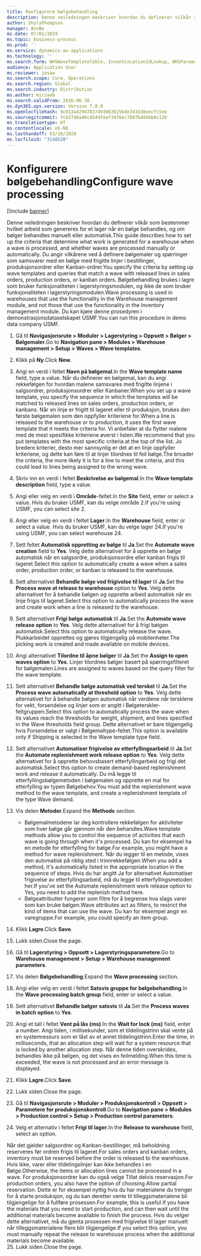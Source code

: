 ```yaml
---
title: Konfigurere bølgebehandling
description: Denne veiledningen beskriver hvordan du definerer vilkår som bestemmer hvilket arbeid som genereres for et lager når en bølge behandles, og om bølger behandles manuelt eller automatisk.
author: ShylaThompson
manager: AnnBe
ms.date: 07/01/2019
ms.topic: business-process
ms.prod: ''
ms.service: dynamics-ax-applications
ms.technology: ''
ms.search.form: WHSWaveTemplateTable, InventLocationIdLookup, WHSParameters, ProdParameters
audience: Application User
ms.reviewer: josaw
ms.search.scope: Core, Operations
ms.search.region: Global
ms.search.industry: Distribution
ms.author: mirzaab
ms.search.validFrom: 2016-06-30
ms.dyn365.ops.version: Version 7.0.0
ms.openlocfilehash: 9c813a429d7837493663625bde341638eecfc5ee
ms.sourcegitcommit: fcb27d6a46cd544feef34f6ec7607bdd46b0c12b
ms.translationtype: HT
ms.contentlocale: nb-NO
ms.lasthandoff: 03/18/2020
ms.locfileid: "3148520"
---
```

# <a name="configure-wave-processing"></a><span data-ttu-id="056de-103">Konfigurere bølgebehandling</span><span class="sxs-lookup"><span data-stu-id="056de-103">Configure wave processing</span></span>

[!include [banner](../../includes/banner.md)]

<span data-ttu-id="056de-104">Denne veiledningen beskriver hvordan du definerer vilkår som bestemmer hvilket arbeid som genereres for et lager når en bølge behandles, og om bølger behandles manuelt eller automatisk.</span><span class="sxs-lookup"><span data-stu-id="056de-104">This guide describes how to set up the criteria that determine what work is generated for a warehouse when a wave is processed, and whether waves are processed manually or automatically.</span></span> <span data-ttu-id="056de-105">Du angir vilkårene ved å definere bølgemaler og spørringer som samsvarer med en bølge med frigitte linjer i bestillinger, produksjonsordrer eller Kanban-ordrer.</span><span class="sxs-lookup"><span data-stu-id="056de-105">You specify the criteria by setting up wave templates and queries that match a wave with released lines in sales orders, production orders, or kanban orders.</span></span> <span data-ttu-id="056de-106">Bølgebehandling brukes i lagre som bruker funksjonaliteten i lagerstyringsmodulen, og ikke de som bruker funksjonaliteten i lagerstyringsmodulen.</span><span class="sxs-lookup"><span data-stu-id="056de-106">Wave processing is used in warehouses that use the functionality in the Warehouse management module, and not those that use the functionality in the Inventory management module.</span></span> <span data-ttu-id="056de-107">Du kan kjøre denne prosedyren i demonstrasjonsdataselskapet USMF.</span><span class="sxs-lookup"><span data-stu-id="056de-107">You can run this procedure in demo data company USMF.</span></span>

1. <span data-ttu-id="056de-108">Gå til **Navigasjonsrute > Moduler > Lagerstyring > Oppsett > Bølger > Bølgemaler**.</span><span class="sxs-lookup"><span data-stu-id="056de-108">Go to **Navigation pane > Modules > Warehouse management > Setup > Waves > Wave templates**.</span></span>
2. <span data-ttu-id="056de-109">Klikk på **Ny**.</span><span class="sxs-lookup"><span data-stu-id="056de-109">Click **New**.</span></span>
3. <span data-ttu-id="056de-110">Angi en verdi i feltet **Navn på bølgemal**.</span><span class="sxs-lookup"><span data-stu-id="056de-110">In the **Wave template name** field, type a value.</span></span> <span data-ttu-id="056de-111">Når du definerer en bølgemal, kan du angi rekkefølgen for hvordan malene samsvares med frigitte linjene i salgsordrer, produksjonsordrer eller Kanbaner.</span><span class="sxs-lookup"><span data-stu-id="056de-111">When you set up a wave template, you specify the sequence in which the templates will be matched to released lines on sales orders, production orders, or kanbans.</span></span> <span data-ttu-id="056de-112">Når en linje er frigitt til lageret eller til produksjon, brukes den første bølgemalen som den oppfyller kriteriene for.</span><span class="sxs-lookup"><span data-stu-id="056de-112">When a line is released to the warehouse or to production, it uses the first wave template that it meets the criteria for.</span></span> <span data-ttu-id="056de-113">Vi anbefaler at du flytter malene med de mest spesifikke kriteriene øverst i listen.</span><span class="sxs-lookup"><span data-stu-id="056de-113">We recommend that you put templates with the most specific criteria at the top of the list.</span></span> <span data-ttu-id="056de-114">Jo bredere kriterier, desto mer sannsynlig er det at en linje oppfyller kriteriene, og dette kan føre til at linjer tilordnes til feil bølge.</span><span class="sxs-lookup"><span data-stu-id="056de-114">The broader the criteria, the more likely it is for a line to meet the criteria, and this could lead to lines being assigned to the wrong wave.</span></span>  
4. <span data-ttu-id="056de-115">Skriv inn en verdi i feltet **Beskrivelse av bølgemal**.</span><span class="sxs-lookup"><span data-stu-id="056de-115">In the **Wave template description** field, type a value.</span></span>
5. <span data-ttu-id="056de-116">Angi eller velg en verdi i **Område**-feltet.</span><span class="sxs-lookup"><span data-stu-id="056de-116">In the **Site** field, enter or select a value.</span></span> <span data-ttu-id="056de-117">Hvis du bruker USMF, kan du velge område 2.</span><span class="sxs-lookup"><span data-stu-id="056de-117">If you're using USMF, you can select site 2.</span></span>  
6. <span data-ttu-id="056de-118">Angi eller velg en verdi i feltet **Lager**.</span><span class="sxs-lookup"><span data-stu-id="056de-118">In the **Warehouse** field, enter or select a value.</span></span> <span data-ttu-id="056de-119">Hvis du bruker USMF, kan du velge lager 24.</span><span class="sxs-lookup"><span data-stu-id="056de-119">If you're using USMF, you can select warehouse 24.</span></span>  
7. <span data-ttu-id="056de-120">Sett feltet **Automatisk oppretting av bølge** til **Ja**.</span><span class="sxs-lookup"><span data-stu-id="056de-120">Set the **Automate wave creation** field to **Yes**.</span></span> <span data-ttu-id="056de-121">Velg dette alternativet for å opprette en bølge automatisk når en salgsordre, produksjonsordre eller kanban frigis til lageret.</span><span class="sxs-lookup"><span data-stu-id="056de-121">Select this option to automatically create a wave when a sales order, production order, or kanban is released to the warehouse.</span></span>  
8. <span data-ttu-id="056de-122">Sett alternativet **Behandle bølge ved frigivelse til lager** til **Ja**.</span><span class="sxs-lookup"><span data-stu-id="056de-122">Set the **Process wave at release to warehouse** option to **Yes**.</span></span> <span data-ttu-id="056de-123">Velg dette alternativet for å behandle bølgen og opprette arbeid automatisk når en linje frigis til lageret.</span><span class="sxs-lookup"><span data-stu-id="056de-123">Select this option to automatically process the wave and create work when a line is released to the warehouse.</span></span>  
9. <span data-ttu-id="056de-124">Sett alternativet **Frigi bølge automatisk** til **Ja**.</span><span class="sxs-lookup"><span data-stu-id="056de-124">Set the **Automate wave release option** to **Yes**.</span></span> <span data-ttu-id="056de-125">Velg dette alternativet for å frigi bølgen automatisk.</span><span class="sxs-lookup"><span data-stu-id="056de-125">Select this option to automatically release the wave.</span></span> <span data-ttu-id="056de-126">Plukkarbeidet opprettes og gjøres tilgjengelig på mobilenheter.</span><span class="sxs-lookup"><span data-stu-id="056de-126">The picking work is created and made available on mobile devices.</span></span>  
10. <span data-ttu-id="056de-127">Angi alternativet **Tilordne til åpne bølger** til **Ja**.</span><span class="sxs-lookup"><span data-stu-id="056de-127">Set the **Assign to open waves option** to **Yes**.</span></span> <span data-ttu-id="056de-128">Linjer tilordnes bølger basert på spørringsfilteret for bølgemalen.</span><span class="sxs-lookup"><span data-stu-id="056de-128">Lines are assigned to waves based on the query filter for the wave template.</span></span>  
11. <span data-ttu-id="056de-129">Sett alternativet **Behandle bølge automatisk ved terskel** til **Ja**.</span><span class="sxs-lookup"><span data-stu-id="056de-129">Set the **Process wave automatically at threshold option** to **Yes**.</span></span> <span data-ttu-id="056de-130">Velg dette alternativet for å behandle bølgen automatisk når verdiene når tersklene for vekt, forsendelse og linjer som er angitt i Bølgeterskler-feltgruppen.</span><span class="sxs-lookup"><span data-stu-id="056de-130">Select this option to automatically process the wave when its values reach the thresholds for weight, shipment, and lines specified in the Wave thresholds field group.</span></span> <span data-ttu-id="056de-131">Dette alternativet er bare tilgjengelig hvis Forsendelse er valgt i Bølgemaltype-feltet.</span><span class="sxs-lookup"><span data-stu-id="056de-131">This option is available only if Shipping is selected in the Wave template type field.</span></span>  
12. <span data-ttu-id="056de-132">Sett alternativet **Automatiser frigivelse av etterfyllingsarbeid** til **Ja**.</span><span class="sxs-lookup"><span data-stu-id="056de-132">Set the **Automate replenishment work release option** to **Yes**.</span></span> <span data-ttu-id="056de-133">Velg dette alternativet for å opprette behovsbasert etterfyllingarbeid og frigi det automatisk.</span><span class="sxs-lookup"><span data-stu-id="056de-133">Select this option to create demand-based replenishment work and release it automatically.</span></span> <span data-ttu-id="056de-134">Du må legge til etterfyllingsbølgemetoden i bølgemalen og opprette en mal for etterfylling av typen Bølgebehov.</span><span class="sxs-lookup"><span data-stu-id="056de-134">You must add the replenishment wave method to the wave template, and create a replenishment template of the type Wave demand.</span></span>  
13. <span data-ttu-id="056de-135">Vis delen **Metoder**.</span><span class="sxs-lookup"><span data-stu-id="056de-135">Expand the **Methods** section.</span></span>

    - <span data-ttu-id="056de-136">Bølgemalmetodene lar deg kontrollere rekkefølgen for aktiviteter som hver bølge går gjennom når den behandles.</span><span class="sxs-lookup"><span data-stu-id="056de-136">Wave template methods allow you to control the sequence of activities that each wave is going through when it's processed.</span></span> <span data-ttu-id="056de-137">Du kan for eksempel ha en metode for etterfylling for bølge.</span><span class="sxs-lookup"><span data-stu-id="056de-137">For example, you might have a method for wave replenishment.</span></span> <span data-ttu-id="056de-138">Når du legger til en metode, vises den automatisk på riktig sted i trinnrekkefølgen.</span><span class="sxs-lookup"><span data-stu-id="056de-138">When you add a method, it's automatically listed in the appropriate location in the sequence of steps.</span></span> <span data-ttu-id="056de-139">Hvis du har angitt Ja for alternativet Automatiser frigivelse av etterfyllingsarbeid, må du legge til etterfyllingsmetoden her.</span><span class="sxs-lookup"><span data-stu-id="056de-139">If you've set the Automate replenishment work release option to Yes, you need to add the replenish method here.</span></span>  
    - <span data-ttu-id="056de-140">Bølgeattributter fungerer som filtre for å begrense hva slags varer som kan bruke bølgen.</span><span class="sxs-lookup"><span data-stu-id="056de-140">Wave attributes act as filters, to restrict the kind of items that can use the wave.</span></span> <span data-ttu-id="056de-141">Du kan for eksempel angir en varegruppe.</span><span class="sxs-lookup"><span data-stu-id="056de-141">For example, you could specify an item group.</span></span>  
14. <span data-ttu-id="056de-142">Klikk **Lagre**.</span><span class="sxs-lookup"><span data-stu-id="056de-142">Click **Save**.</span></span>
15. <span data-ttu-id="056de-143">Lukk siden.</span><span class="sxs-lookup"><span data-stu-id="056de-143">Close the page.</span></span>
16. <span data-ttu-id="056de-144">Gå til **Lagerstyring > Oppsett > Lagerstyringsparametere**.</span><span class="sxs-lookup"><span data-stu-id="056de-144">Go to **Warehouse management > Setup > Warehouse management parameters**.</span></span>
17. <span data-ttu-id="056de-145">Vis delen **Bølgebehandling**.</span><span class="sxs-lookup"><span data-stu-id="056de-145">Expand the **Wave processing** section.</span></span>
18. <span data-ttu-id="056de-146">Angi eller velg en verdi i feltet **Satsvis gruppe for bølgebehandling**.</span><span class="sxs-lookup"><span data-stu-id="056de-146">In the **Wave processing batch group** field, enter or select a value.</span></span>
19. <span data-ttu-id="056de-147">Sett alternativet **Behandle bølger satsvis** til **Ja**.</span><span class="sxs-lookup"><span data-stu-id="056de-147">Set the **Process waves in batch option** to **Yes**.</span></span>
20. <span data-ttu-id="056de-148">Angi et tall i feltet **Vent på lås (ms)**.</span><span class="sxs-lookup"><span data-stu-id="056de-148">In the **Wait for lock (ms)** field, enter a number.</span></span> <span data-ttu-id="056de-149">Angi tiden, i millisekunder, som et tildelingstrinn skal vente på en systemressurs som er låst av et annet tildelingstrinn.</span><span class="sxs-lookup"><span data-stu-id="056de-149">Enter the time, in milliseconds, that an allocation step will wait for a system resource that is locked by another allocation step.</span></span> <span data-ttu-id="056de-150">Når denne tiden overskrides, behandles ikke på bølgen, og det vises en feilmelding.</span><span class="sxs-lookup"><span data-stu-id="056de-150">When this time is exceeded, the wave is not processed and an error message is displayed.</span></span>  
21. <span data-ttu-id="056de-151">Klikk **Lagre**.</span><span class="sxs-lookup"><span data-stu-id="056de-151">Click **Save**.</span></span>
22. <span data-ttu-id="056de-152">Lukk siden.</span><span class="sxs-lookup"><span data-stu-id="056de-152">Close the page.</span></span>
23. <span data-ttu-id="056de-153">Gå til **Navigasjonsrute > Moduler > Produksjonskontroll > Oppsett > Parametere for produksjonskontroll**.</span><span class="sxs-lookup"><span data-stu-id="056de-153">Go to **Navigation pane > Modules > Production control > Setup > Production control parameters**.</span></span>
24. <span data-ttu-id="056de-154">Velg et alternativ i feltet **Frigi til lager**.</span><span class="sxs-lookup"><span data-stu-id="056de-154">In the **Release to warehouse** field, select an option.</span></span>

<span data-ttu-id="056de-155">Når det gjelder salgsordrer og Kanban-bestillinger, må beholdning reserveres før ordren frigis til lageret.</span><span class="sxs-lookup"><span data-stu-id="056de-155">For sales orders and kanban orders, inventory must be reserved before the order is released to the warehouse.</span></span> <span data-ttu-id="056de-156">Hvis ikke, varer eller tildelingslinjer kan ikke behandles i en Bølge.</span><span class="sxs-lookup"><span data-stu-id="056de-156">Otherwise, the items or allocation lines cannot be processed in a wave.</span></span> <span data-ttu-id="056de-157">For produksjonsordrer kan du også velge Tillat delvis reservasjon.</span><span class="sxs-lookup"><span data-stu-id="056de-157">For production orders, you also have the option of choosing Allow partial reservation.</span></span> <span data-ttu-id="056de-158">Dette er for eksempel nyttig hvis du har materialene du trenger for å starte produksjon, og du kan deretter vente til tilleggsmaterialene bli tilgjengelige for å fullføre prosessen.</span><span class="sxs-lookup"><span data-stu-id="056de-158">For example, this is useful if you have the materials that you need to start production, and can then wait until the additional materials become available to finish the process.</span></span> <span data-ttu-id="056de-159">Hvis du velger dette alternativet, må du gjenta prosessen med frigivelse til lager manuelt når tilleggsmaterialene flere blir tilgjengelige.</span><span class="sxs-lookup"><span data-stu-id="056de-159">If you select this option, you must manually repeat the release to warehouse process when the additional materials become available.</span></span>  
25. <span data-ttu-id="056de-160">Lukk siden.</span><span class="sxs-lookup"><span data-stu-id="056de-160">Close the page.</span></span>

